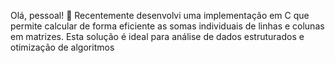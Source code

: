 Olá, pessoal! 🚀 Recentemente desenvolvi uma implementação em C que permite calcular de forma eficiente as somas individuais de linhas e colunas em matrizes. Esta solução é ideal para análise de dados estruturados e otimização de algoritmos
